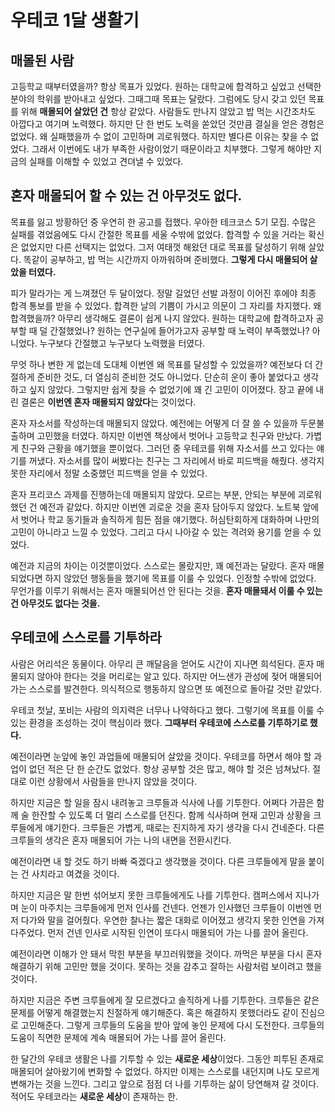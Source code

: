 # 우테코 1달 생활기

## 매몰된 사람

고등학교 때부터였을까? 항상 목표가 있었다.
원하는 대학교에 합격하고 싶었고 선택한 분야의 학위를 받아내고 싶었다.
그때그때 목표는 달랐다.
그럼에도 당시 갖고 있던 목표를 위해 **매몰되어 살았던 건** 항상 같았다.
사람들도 만나지 않았고 밥 먹는 시간조차도 아깝다고 여기며 노력했다.
하지만 단 한 번도 노력을 쏟았던 것만큼 결실을 얻은 경험은 없었다.
왜 실패했을까 수 없이 고민하며 괴로워했다.
하지만 별다른 이유는 찾을 수 없었다.
그래서 이번에도 내가 부족한 사람이었기 때문이라고 치부했다.
그렇게 해야만 지금의 실패를 이해할 수 있었고 견뎌낼 수 있었다.


## 혼자 매몰되어 할 수 있는 건 아무것도 없다.

목표를 잃고 방황하던 중 우연히 한 공고를 접했다.
우아한 테크코스 5기 모집.
수많은 실패를 겪었음에도 다시 간절한 목표를 세울 수밖에 없었다.
합격할 수 있을 거라는 확신은 없었지만 다른 선택지는 없었다.
그저 여태껏 해왔던 대로 목표를 달성하기 위해 살았다.
똑같이 공부하고, 밥 먹는 시간까지 아까워하며 준비했다.
**그렇게 다시 매몰되어 살았을 터였다.**

피가 말라가는 게 느껴졌던 두 달이었다.
정말 길었던 선발 과정이 이어진 후에야 최종 합격 통보를 받을 수 있었다.
합격한 날의 기쁨이 가시고 의문이 그 자리를 차지했다.
왜 합격했을까? 아무리 생각해도 결론이 쉽게 나지 않았다.
원하는 대학교에 합격하고자 공부할 때 덜 간절했었나?
원하는 연구실에 들어가고자 공부할 때 노력이 부족했었나?
아니었다. 누구보다 간절했고 누구보다 노력했을 터였다.

무엇 하나 변한 게 없는데 도대체 이번엔 왜 목표를 달성할 수 있었을까?
예전보다 더 간절하게 준비한 것도, 더 열심히 준비한 것도 아니었다.
단순히 운이 좋아 붙었다고 생각하고 싶지 않았다.
그렇지만 쉽게 찾을 수 없었기에 꽤 긴 고민이 이어졌다.
장고 끝에 내린 결론은 **이번엔 혼자 매몰되지 않았다**는 것이었다.

혼자 자소서를 작성하는데 매몰되지 않았다.
예전에는 어떻게 더 잘 쓸 수 있을까 두문불출하며 고민했을 터였다.
하지만 이번엔 책상에서 벗어나 고등학교 친구와 만났다.
가볍게 친구와 근황을 얘기했을 뿐이었다.
그러던 중 우테코를 위해 자소서를 쓰고 있다는 얘기를 꺼냈다.
자소서를 많이 써봤다는 친구는 그 자리에서 바로 피드백을 해줬다.
생각지 못한 자리에서 정말 소중했던 피드백을 얻을 수 있었다.

혼자 프리코스 과제를 진행하는데 매몰되지 않았다.
모르는 부분, 안되는 부분에 괴로워했던 건 예전과 같았다.
하지만 이번엔 괴로운 것을 혼자 담아두지 않았다.
노트북 앞에서 벗어나 학교 동기들과 솔직하게 힘든 점을 얘기했다.
허심탄회하게 대화하며 나만의 고민이 아니라고 느낄 수 있었다.
그리고 다시 나아갈 수 있는 격려와 용기를 얻을 수 있었다.

예전과 지금의 차이는 이것뿐이었다.
스스로는 몰랐지만, 꽤 예전과는 달랐다.
혼자 매몰되었다면 하지 않았던 행동들을 했기에 목표를 이룰 수 있었다.
인정할 수밖에 없었다.
무언가를 이루기 위해서는 혼자 매몰되어선 안 된다는 것을.
**혼자 매몰돼서 이룰 수 있는 건 아무것도 없다는 것을.**


## 우테코에 스스로를 기투하라

사람은 어리석은 동물이다.
아무리 큰 깨달음을 얻어도 시간이 지나면 희석된다.
혼자 매몰되지 않아야 한다는 것을 머리로는 알고 있다.
하지만 어느샌가 관성에 젖어 매몰되어 가는 스스로를 발견한다.
의식적으로 행동하지 않으면 또 예전으로 돌아갈 것만 같았다.

우테코 첫날, 포비는 사람의 의지력은 너무나 나약하다고 했다.
그렇기에 목표를 이룰 수 있는 환경을 조성하는 것이 핵심이라 했다.
**그때부터 우테코에 스스로를 기투하기로 했다.**

예전이라면 눈앞에 놓인 과업들에 매몰되어 살았을 것이다.
우테코를 하면서 해야 할 과업이 없던 적은 단 한 순간도 없었다.
항상 공부할 것은 많고, 해야 할 것은 넘쳐났다.
절대로 이런 상황에서 사람들을 만나지 않았을 것이다.

하지만 지금은 할 일을 잠시 내려놓고 크루들과 식사에 나를 기투한다.
어쩌다 가끔은 함께 술 한잔할 수 있도록 더 멀리 스스로를 던진다.
함께 식사하며 현재 고민과 상황을 크루들에게 얘기한다.
크루들은 가볍게, 때로는 진지하게 자기 생각을 다시 건네준다.
다른 크루들의 생각은 혼자 매몰되어 가는 나의 내면을 전환시킨다.

예전이라면 내 할 것도 하기 바빠 죽겠다고 생각했을 것이다.
다른 크루들에게 말을 붙이는 건 사치라고 여겼을 것이다.

하지만 지금은 말 한번 섞어보지 못한 크루들에게도 나를 기투한다.
캠퍼스에서 지나가며 눈이 마주치는 크루들에게 먼저 인사를 건넨다.
언젠가 인사했던 크루들이 이번엔 먼저 다가와 말을 걸어줬다.
우연한 찰나는 짧은 대화로 이어졌고 생각지 못한 인연을 가져다주었다.
먼저 건넨 인사로 시작된 인연이 또다시 매몰되어 가는 나를 끌어 올린다.

예전이라면 이해가 안 돼서 막힌 부분을 부끄러워했을 것이다.
까먹은 부분을 다시 혼자 해결하기 위해 고민만 했을 것이다.
못하는 것을 감추고 잘하는 사람처럼 보이려고 했을 것이다.

하지만 지금은 주변 크루들에게 잘 모르겠다고 솔직하게 나를 기투한다.
크루들은 같은 문제를 어떻게 해결했는지 친절하게 얘기해준다.
혹은 해결하지 못했더라도 같이 진심으로 고민해준다.
그렇게 크루들의 도움을 받아 앞에 놓인 문제에 다시 도전한다.
크루들의 도움이 직면한 문제에 계속 매몰되어 가는 나를 끌어 올린다.

한 달간의 우테코 생활은 나를 기투할 수 있는 **새로운 세상**이었다.
그동안 피투된 존재로 매몰되어 살아왔기에 변화할 수 없었다.
하지만 이제는 스스로를 내던지며 나도 모르게 변해가는 것을 느낀다.
그리고 앞으로 점점 더 나를 기투하는 삶이 당연해져 갈 것이다.
적어도 우테코라는 **새로운 세상**이 존재하는 한.



